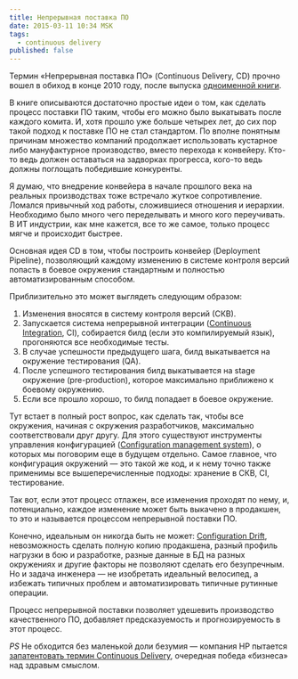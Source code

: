```yaml
---
title: Непрерывная поставка ПО
date: 2015-03-11 10:34 MSK
tags:
  - continuous delivery
published: false
---
```


Термин «Непрерывная поставка ПО» (Continuous Delivery, CD) прочно вошел в обиход в конце 2010 году, после выпуска
[одноименной книги](http://continuousdelivery.com/).

В книге описываются достаточно простые идеи о том, как сделать процесс поставки ПО таким, чтобы его можно было
выкатывать после каждого комита. И, хотя прошло уже больше четырех лет, до сих пор такой подход к поставке ПО не стал
стандартом. По вполне понятным причинам множество компаний продолжает использовать кустарное либо мануфактурное
производство, вместо перехода к конвейеру. Кто-то ведь должен оставаться на задворках прогресса, кого-то ведь должны
поглощать победившие конкуренты.

Я думаю, что внедрение конвейера в начале прошлого века на реальных производствах тоже встречало жуткое сопротивление.
Ломался привычный ход работы, сложившиеся отношения и иерархии. Необходимо было много чего переделывать и много кого
переучивать. В ИТ индустрии, как мне кажется, все то же самое, только процесс мягче и происходит быстрее.

Основная идея CD в том, чтобы построить конвейер (Deployment Pipeline), позволяющий каждому изменению в системе контроля
версий попасть в боевое окружения стандартным и полностью автоматизированным способом.

Приблизительно это может выглядеть следующим образом:

1. Изменения вносятся в систему контроля версий (СКВ).
1. Запускается система непрерывной интеграции ([Continuous Integration](/blog/categories/continuous-integration/), CI),
   собирается билд (если это компилируемый язык), прогоняются все необходимые тесты.
1. В случае успешности предыдущего шага, билд выкатывается на окружение тестирования (QA).
1. После успешного тестирования билд выкатывается на stage окружение (pre-production), которое максимально приближено к
   боевому окружению.
1. Если все прошло хорошо, то билд попадает в боевое окружение.

Тут встает в полный рост вопрос, как сделать так, чтобы все окружения, начиная с окружения разработчиков, максимально
соответствовали друг другу. Для этого существуют инструменты управления конфигурацией ([Configuration management
system](/blog/categories/configuration-management/)), о которых мы поговорим еще в будущем отдельно. Самое главное, что
конфигурация окружений — это такой же код, и к нему точно также применимы все вышеперечисленные подходы: хранение в СКВ,
CI, тестирование.

Так вот, если этот процесс отлажен, все изменения проходят по нему, и, потенциально, каждое изменение может быть
выкачено в продакшен, то это и называется процессом непрерывной поставки ПО.

Конечно, идеальным он никогда быть не может: [Configuration Drift](http://kief.com/configuration-drift.html),
невозможность сделать полную копию продакшена, разный профиль нагрузки в бою и разработке, разные данные в БД на разных
окружениях и другие факторы не позволяют сделать его безупречным. Но и задача инженера — не изобретать идеальный
велосипед, а избежать типичных проблем и автоматизировать типичные рутинные операции.

Процесс непрерывной поставки позволяет удешевить производство качественного ПО, добавляет предсказуемость и
прогнозируемость в этот процесс.

*PS* Не обходится без маленькой доли безумия — компания HP пытается
[запатентовать термин Continuous Delivery](http://blog.matthewskelton.net/2015/03/06/hp-is-trying-to-patent-continuous-delivery-here-is-how-you-can-help-block-this-madness/),
очередная победа «бизнеса» над здравым смыслом.
